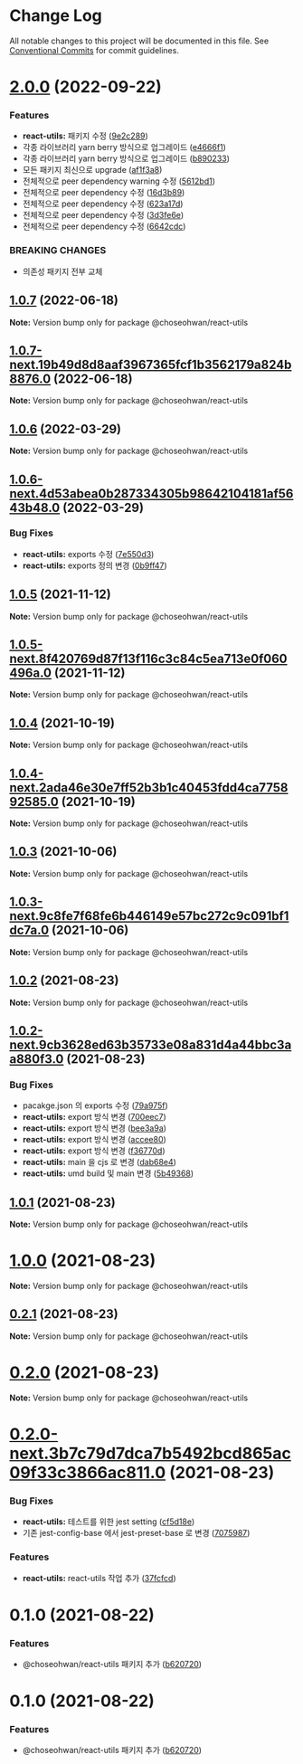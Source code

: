 # Change Log

All notable changes to this project will be documented in this file.
See [Conventional Commits](https://conventionalcommits.org) for commit guidelines.

# [2.0.0](https://github.com/ChoSeoHwan/library/compare/@choseohwan/react-utils@1.0.7...@choseohwan/react-utils@2.0.0) (2022-09-22)


### Features

* **react-utils:** 패키지 수정 ([9e2c289](https://github.com/ChoSeoHwan/library/commit/9e2c28976b0c3682b9002297301310e6f533e4a6))
* 각종 라이브러리 yarn berry 방식으로 업그레이드 ([e4666f1](https://github.com/ChoSeoHwan/library/commit/e4666f1e0706eed851b2f1a9ed38eb0f54e91b6b))
* 각종 라이브러리 yarn berry 방식으로 업그레이드 ([b890233](https://github.com/ChoSeoHwan/library/commit/b8902334cbcf675a095867047581b437accba7e2))
* 모든 패키지 최신으로 upgrade ([af1f3a8](https://github.com/ChoSeoHwan/library/commit/af1f3a8e78d0aacf03e31bb67c8642b613c1ca13))
* 전체적으로 peer dependency warning 수정 ([5612bd1](https://github.com/ChoSeoHwan/library/commit/5612bd1c5c85c00c57b01d468931eceb30f2f152))
* 전체적으로 peer dependency 수정 ([16d3b89](https://github.com/ChoSeoHwan/library/commit/16d3b8900dab33fb53fe27b43bbefda7c6825d1f))
* 전체적으로 peer dependency 수정 ([623a17d](https://github.com/ChoSeoHwan/library/commit/623a17da457ab921480cb7a4e53ae94c00870943))
* 전체적으로 peer dependency 수정 ([3d3fe6e](https://github.com/ChoSeoHwan/library/commit/3d3fe6ea599201bb4e94bd317c443482d84f06e2))
* 전체적으로 peer dependency 수정 ([6642cdc](https://github.com/ChoSeoHwan/library/commit/6642cdcb3bf33f1acf8f85b7ebbcacd93bac9733))


### BREAKING CHANGES

* 의존성 패키지 전부 교체





## [1.0.7](https://github.com/ChoSeoHwan/library/compare/@choseohwan/react-utils@1.0.7-next.19b49d8d8aaf3967365fcf1b3562179a824b8876.0...@choseohwan/react-utils@1.0.7) (2022-06-18)

**Note:** Version bump only for package @choseohwan/react-utils





## [1.0.7-next.19b49d8d8aaf3967365fcf1b3562179a824b8876.0](https://github.com/ChoSeoHwan/library/compare/@choseohwan/react-utils@1.0.6...@choseohwan/react-utils@1.0.7-next.19b49d8d8aaf3967365fcf1b3562179a824b8876.0) (2022-06-18)

**Note:** Version bump only for package @choseohwan/react-utils





## [1.0.6](https://github.com/ChoSeoHwan/library/compare/@choseohwan/react-utils@1.0.6-next.4d53abea0b287334305b98642104181af5643b48.0...@choseohwan/react-utils@1.0.6) (2022-03-29)

**Note:** Version bump only for package @choseohwan/react-utils





## [1.0.6-next.4d53abea0b287334305b98642104181af5643b48.0](https://github.com/ChoSeoHwan/library/compare/@choseohwan/react-utils@1.0.5...@choseohwan/react-utils@1.0.6-next.4d53abea0b287334305b98642104181af5643b48.0) (2022-03-29)


### Bug Fixes

* **react-utils:** exports 수정 ([7e550d3](https://github.com/ChoSeoHwan/library/commit/7e550d3be1222ee4a6aa01bcdba804eb18c12542))
* **react-utils:** exports 정의 변경 ([0b9ff47](https://github.com/ChoSeoHwan/library/commit/0b9ff47a774da771da7f22d6264c0e8093559b59))





## [1.0.5](https://github.com/ChoSeoHwan/library/compare/@choseohwan/react-utils@1.0.5-next.8f420769d87f13f116c3c84c5ea713e0f060496a.0...@choseohwan/react-utils@1.0.5) (2021-11-12)

**Note:** Version bump only for package @choseohwan/react-utils





## [1.0.5-next.8f420769d87f13f116c3c84c5ea713e0f060496a.0](https://github.com/ChoSeoHwan/library/compare/@choseohwan/react-utils@1.0.4...@choseohwan/react-utils@1.0.5-next.8f420769d87f13f116c3c84c5ea713e0f060496a.0) (2021-11-12)

**Note:** Version bump only for package @choseohwan/react-utils





## [1.0.4](https://github.com/ChoSeoHwan/library/compare/@choseohwan/react-utils@1.0.4-next.2ada46e30e7ff52b3b1c40453fdd4ca775892585.0...@choseohwan/react-utils@1.0.4) (2021-10-19)

**Note:** Version bump only for package @choseohwan/react-utils





## [1.0.4-next.2ada46e30e7ff52b3b1c40453fdd4ca775892585.0](https://github.com/ChoSeoHwan/library/compare/@choseohwan/react-utils@1.0.3...@choseohwan/react-utils@1.0.4-next.2ada46e30e7ff52b3b1c40453fdd4ca775892585.0) (2021-10-19)

**Note:** Version bump only for package @choseohwan/react-utils





## [1.0.3](https://github.com/ChoSeoHwan/library/compare/@choseohwan/react-utils@1.0.3-next.9c8fe7f68fe6b446149e57bc272c9c091bf1dc7a.0...@choseohwan/react-utils@1.0.3) (2021-10-06)

**Note:** Version bump only for package @choseohwan/react-utils





## [1.0.3-next.9c8fe7f68fe6b446149e57bc272c9c091bf1dc7a.0](https://github.com/ChoSeoHwan/library/compare/@choseohwan/react-utils@1.0.2...@choseohwan/react-utils@1.0.3-next.9c8fe7f68fe6b446149e57bc272c9c091bf1dc7a.0) (2021-10-06)

**Note:** Version bump only for package @choseohwan/react-utils





## [1.0.2](https://github.com/ChoSeoHwan/library/compare/@choseohwan/react-utils@1.0.2-next.9cb3628ed63b35733e08a831d4a44bbc3aa880f3.0...@choseohwan/react-utils@1.0.2) (2021-08-23)

**Note:** Version bump only for package @choseohwan/react-utils





## [1.0.2-next.9cb3628ed63b35733e08a831d4a44bbc3aa880f3.0](https://github.com/ChoSeoHwan/library/compare/@choseohwan/react-utils@1.0.1...@choseohwan/react-utils@1.0.2-next.9cb3628ed63b35733e08a831d4a44bbc3aa880f3.0) (2021-08-23)


### Bug Fixes

* pacakge.json 의 exports 수정 ([79a975f](https://github.com/ChoSeoHwan/library/commit/79a975fb8976caa25fe1c57d35ae46512d9090c1))
* **react-utils:** export 방식 변경 ([700eec7](https://github.com/ChoSeoHwan/library/commit/700eec7255df39475330654eac18ce0a736fa229))
* **react-utils:** export 방식 변경 ([bee3a9a](https://github.com/ChoSeoHwan/library/commit/bee3a9af7cada87795ff8017dcfa6661a7bc534c))
* **react-utils:** export 방식 변경 ([accee80](https://github.com/ChoSeoHwan/library/commit/accee8020064b3cf5ddede542d79f56d48a9c842))
* **react-utils:** export 방식 변경 ([f36770d](https://github.com/ChoSeoHwan/library/commit/f36770de900516463c59c93acf3abe232da1e12e))
* **react-utils:** main 을 cjs 로 변경 ([dab68e4](https://github.com/ChoSeoHwan/library/commit/dab68e4ed3dcf11560ebea3255adcf047ae6297d))
* **react-utils:** umd build 및 main 변경 ([5b49368](https://github.com/ChoSeoHwan/library/commit/5b4936868102db53bbe6db2229f75df7a5d84c75))





## [1.0.1](https://github.com/ChoSeoHwan/library/compare/@choseohwan/react-utils@1.0.0...@choseohwan/react-utils@1.0.1) (2021-08-23)

**Note:** Version bump only for package @choseohwan/react-utils





# [1.0.0](https://github.com/ChoSeoHwan/library/compare/@choseohwan/react-utils@0.2.1...@choseohwan/react-utils@1.0.0) (2021-08-23)

**Note:** Version bump only for package @choseohwan/react-utils





## [0.2.1](https://github.com/ChoSeoHwan/library/compare/@choseohwan/react-utils@0.2.0...@choseohwan/react-utils@0.2.1) (2021-08-23)

**Note:** Version bump only for package @choseohwan/react-utils





# [0.2.0](https://github.com/ChoSeoHwan/library/compare/@choseohwan/react-utils@0.2.0-next.3b7c79d7dca7b5492bcd865ac09f33c3866ac811.0...@choseohwan/react-utils@0.2.0) (2021-08-23)

**Note:** Version bump only for package @choseohwan/react-utils





# [0.2.0-next.3b7c79d7dca7b5492bcd865ac09f33c3866ac811.0](https://github.com/ChoSeoHwan/library/compare/@choseohwan/react-utils@0.1.0...@choseohwan/react-utils@0.2.0-next.3b7c79d7dca7b5492bcd865ac09f33c3866ac811.0) (2021-08-23)


### Bug Fixes

* **react-utils:** 테스트를 위한 jest setting ([cf5d18e](https://github.com/ChoSeoHwan/library/commit/cf5d18e59e515e7b7b655dc6a02b1de7f6b3dc88))
* 기존 jest-config-base 에서 jest-preset-base 로 변경 ([7075987](https://github.com/ChoSeoHwan/library/commit/707598796c03b85c58a19e9eb0d7db56a3f89eb0))


### Features

* **react-utils:** react-utils 작업 추가 ([37fcfcd](https://github.com/ChoSeoHwan/library/commit/37fcfcd4a0c6171ddba7b1d824bbdb000ba8a1f0))





# 0.1.0 (2021-08-22)


### Features

* @choseohwan/react-utils 패키지 추가 ([b620720](https://github.com/ChoSeoHwan/library/commit/b620720687c84f9dbc50b245b0f51f5d50afd257))





# 0.1.0 (2021-08-22)


### Features

* @choseohwan/react-utils 패키지 추가 ([b620720](https://github.com/ChoSeoHwan/library/commit/b620720687c84f9dbc50b245b0f51f5d50afd257))
